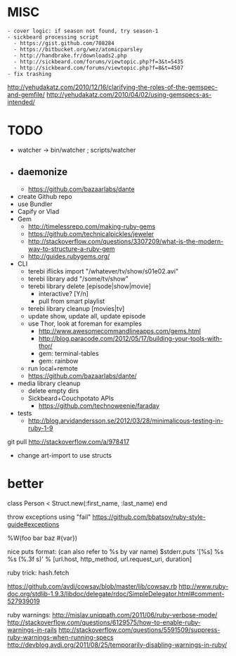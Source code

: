 MISC
====
    - cover logic: if season not found, try season-1
    - sickbeard processing script
      - https://gist.github.com/708284
      - https://bitbucket.org/wez/atomicparsley
      - http://handbrake.fr/downloads2.php
      - http://sickbeard.com/forums/viewtopic.php?f=3&t=5435
      - http://sickbeard.com/forums/viewtopic.php?f=8&t=4507
    - fix trashing


http://yehudakatz.com/2010/12/16/clarifying-the-roles-of-the-gemspec-and-gemfile/
http://yehudakatz.com/2010/04/02/using-gemspecs-as-intended/

TODO
====
* watcher -> bin/watcher ; scripts/watcher
* daemonize
    -
    - https://github.com/bazaarlabs/dante
* create Github repo
* use Bundler
* Capify or Vlad
* Gem
    - http://timelessrepo.com/making-ruby-gems
    - https://github.com/technicalpickles/jeweler
    - http://stackoverflow.com/questions/3307209/what-is-the-modern-way-to-structure-a-ruby-gem
    - http://guides.rubygems.org/
* CLI
    - terebi iflicks import "/whatever/tv/show/s01e02.avi"
    - terebi library add "/some/tv/show"
    - terebi library delete [episode|show|movie]
        - interactive? [Y/n]
        - pull from smart playlist
    - terebi library cleanup [movies|tv]
    - update show, update all, update episode
    - use Thor, look at foreman for examples
        - http://www.awesomecommandlineapps.com/gems.html
        - http://blog.paracode.com/2012/05/17/building-your-tools-with-thor/
        - gem: terminal-tables
        - gem: rainbow
    - run local+remote
    - https://github.com/bazaarlabs/dante/
* media library cleanup
    - delete empty dirs
    - Sickbeard+Couchpotato APIs
        + https://github.com/technoweenie/faraday
* tests
    - http://blog.arvidandersson.se/2012/03/28/minimalicous-testing-in-ruby-1-9

git pull
http://stackoverflow.com/a/978417

* change art-import to use structs
# better
class Person < Struct.new(:first_name, :last_name)
end

throw exceptions using "fail"
https://github.com/bbatsov/ruby-style-guide#exceptions

%W(foo bar baz #{var})


nice puts format: (can also refer to %s by var name)
  $stderr.puts '[%s] %s %s (%.3f s)' % [url.host, http_method, url.request_uri, duration]

ruby trick: hash.fetch

https://github.com/avdi/cowsay/blob/master/lib/cowsay.rb
http://www.ruby-doc.org/stdlib-1.9.3/libdoc/delegate/rdoc/SimpleDelegator.html#comment-527939019

ruby warnings:
http://mislav.uniqpath.com/2011/06/ruby-verbose-mode/
http://stackoverflow.com/questions/6129575/how-to-enable-ruby-warnings-in-rails
http://stackoverflow.com/questions/5591509/suppress-ruby-warnings-when-running-specs
http://devblog.avdi.org/2011/08/25/temporarily-disabling-warnings-in-ruby/
